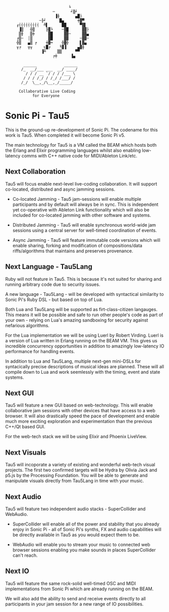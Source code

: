 
                                ╘
                         ─       ╛▒╛
                          ▐╫       ▄█├
                   ─╟╛      █▄      ╪▓▀
         ╓┤┤┤┤┤┤┤┤┤  ╩▌      ██      ▀▓▌
          ▐▒   ╬▒     ╟▓╘    ─▓█      ▓▓├
          ▒╫   ▒╪      ▓█     ▓▓─     ▓▓▄
         ╒▒─  │▒       ▓█     ▓▓     ─▓▓─
         ╬▒   ▄▒ ╒    ╪▓═    ╬▓╬     ▌▓▄
         ╥╒   ╦╥     ╕█╒    ╙▓▐     ▄▓╫
                    ▐╩     ▒▒      ▀▀
                         ╒╪      ▐▄

            ______            ______
           /_  __/___ ___  __/ ____/
             / / / __ `/ / / /___ \
            / / / /_/ / /_/ /___/ /
           /_/  \__,_/\__,_/_____/

          Collaborative Live Coding
                for Everyone

# Sonic Pi - Tau5

This is the ground-up re-development of Sonic Pi. The codename for this work is Tau5. When completed it will become Sonic Pi v5.

The main technology for Tau5 is a VM called the BEAM which hosts both the Erlang and Elixir programming languages whilst also enabling low-latency comms with C++ native code for MIDI/Ableton Link/etc.

## Next Collaboration

Tau5 will focus enable next-level live-coding collaboration. It will support co-located, distributed and async jamming sessions.

* Co-located Jamming - Tau5 jam-sessions will enable multiple participants and by default will always be in sync. This is independent yet co-operative with Ableton Link functionality which will also be included for co-located jamming with other software and systems.

* Distributed Jamming - Tau5 will enable synchronous  world-wide jam sessions using a central server for well-timed coordination of events.

* Async Jamming - Tau5 will feature immutable code versions which will enable sharing, forking and modification of compositions/data riffs/algorithms that maintains and preserves provenance.

## Next Language - Tau5Lang

Ruby will not feature in Tau5. This is because it's not suited for sharing and running arbitrary code due to security issues.

A new language - Tau5Lang - will be developed with syntactical similarity to Sonic Pi's Ruby DSL - but based on top of Lua.

Both Lua and Tau5Lang will be supported as firt-class-citizen langauges. This means it will be possible and safe to run other people's code as part of your own - relying on Lua's amazing sandboxing for security against nefarious algorithms.

For the Lua implementation we will be using Luerl by Robert Virding. Luerl is a version of Lua written in Erlang running on the BEAM VM. This gives us incredible concurrency opportunities in addition to amazingly low-latency IO performance for handling events.

In addition to Lua and Tau5Lang, multiple next-gen mini-DSLs for syntacically precise descriptions of musical ideas are planned. These will all compile down to Lua and work seemlessly with the timing, event and state systems.

## Next GUI

Tau5 will feature a new GUI based on web-technology. This will enable collaborative jam sessions with other devices that have access to a web browser. It will also drastically speed the pace of development and enable much more exciting exploration and experimentation than the previous C++/Qt based GUI.

For the web-tech stack we will be using Elixir and Phoenix LiveView.

## Next Visuals

Tau5 will incoporate a variety of existing and wonderful web-tech visual projects. The first two confirmed targets will be Hydra by Olivia Jack and p5.js by the Processing Foundation. You will be able to generate and manipulate visuals directly from Tau5Lang in time with your music.

## Next Audio

Tau5 will feature two independent audio stacks - SuperCollider and WebAudio.

* SuperCollider will enable all of the power and stability that you already enjoy in Sonic Pi - all of Sonic Pi's synths, FX and audio capabilities will be directly available in Tau5 as you would expect them to be.

* WebAudio will enable you to stream your music to connected web browser sessions enabling you make sounds in places SuperCollider can't reach.

## Next IO

Tau5 will feature the same rock-solid well-timed OSC and MIDI implementations from Sonic Pi which are already running on the BEAM.

We will also add the ability to send and receive events directly to all participants in your jam session for a new range of IO possibilities.
